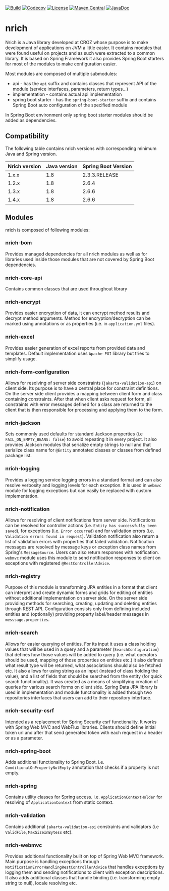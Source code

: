 [![Build](https://github.com/croz-ltd/nrich/actions/workflows/build.yml/badge.svg?branch=master)](https://github.com/croz-ltd/nrich/actions/workflows/build.yml)
[![Codecov](https://codecov.io/gh/croz-ltd/nrich/branch/master/graph/badge.svg)](https://codecov.io/gh/croz-ltd/nrich)
[![License](https://img.shields.io/github/license/croz-ltd/nrich?color=yellow&logo=apache)](https://github.com/croz-ltd/nrich/blob/master/LICENSE)
[![Maven Central](https://maven-badges.herokuapp.com/maven-central/net.croz.nrich/nrich-core-api/badge.svg?color=blue)](https://search.maven.org/search?q=net.croz.nrich)
[![JavaDoc](https://img.shields.io/badge/API%20doc-Javadoc-brightgreen)](https://croz-ltd.github.io/nrich)

# nrich

Nrich is a Java library developed at CROZ whose purpose is to make development of applications on JVM a little easier. It contains modules that were found useful on projects and as such were extracted
to a common library. It is based on Spring Framework it also provides Spring Boot starters for most of the modules to make configuration easier.

Most modules are composed of multiple submodules:

- api - has the `api` suffix and contains classes that represent API of the module (service interfaces, parameters, return types...)
- implementation - contains actual api implementation
- spring boot starter - has the `spring-boot-starter` suffix and contains Spring Boot auto configuration of the specified module

In Spring Boot environment only spring boot starter modules should be added as dependencies.

## Compatibility

The following table contains nrich versions with corresponding minimum Java and Spring version.

| Nrich version | Java version | Spring Boot Version |
|---------------|--------------|---------------------|
| 1.x.x         | 1.8          | 2.3.3.RELEASE       |
| 1.2.x         | 1.8          | 2.6.4               |
| 1.3.x         | 1.8          | 2.6.6               |
| 1.4.x         | 1.8          | 2.6.6               |


## Modules

nrich is composed of following modules:

### nrich-bom

Provides managed dependencies for all nrich modules as well as for libraries used inside those modules that are not covered by Spring Boot dependencies.

### nrich-core-api

Contains common classes that are used throughout library

### nrich-encrypt

Provides easier encryption of data, it can encrypt method results and decrypt method arguments. Method for encryption/decryption can be marked using annotations or as properties (i.e.
in `application.yml` files).

### nrich-excel

Provides easier generation of excel reports from provided data and templates. Default implementation uses `Apache POI` library but tries to simplify usage.

### nrich-form-configuration

Allows for resolving of server side constraints (`jakarta-validation-api`) on client side. Its purpose is to have a central place for constraint definitions. On the server side client provides a
mapping between client form and class containing constraints. After that when client asks request for form, all constraints with error messages defined for a class are returned to the client that is
then responsible for processing and applying them to the form.

### nrich-jackson

Sets commonly used defaults for standard Jackson properties (i.e `FAIL_ON_EMPTY_BEANS: false`) to avoid repeating it in every project. It also provides Jackson modules that serialize empty strings to
null and that serialize class name for `@Entity` annotated classes or classes from defined package list.

### nrich-logging

Provides a logging service logging errors in a standard format and can also resolve verbosity and logging levels for each exception. It is used in `webmvc` module for logging exceptions but can easily
be replaced with custom implementation.

### nrich-notification

Allows for resolving of client notifications from server side. Notifications can be resolved for controller actions (i.e. `Entity has successfully been saved`), for exceptions (i.e. `Error occurred`)
and for validation errors (i.e. `Validation errors found in request`). Validation notification also return a list of validation errors with properties that failed validation. Notification messages are
resolved by message keys or exception class names from Spring's `MessageSource`. Users can also return responses with notification. `webmvc` module uses this module to send notification responses to
client on exceptions with registered
`@RestControllerAdvice`.

### nrich-registry

Purpose of this module is transforming JPA entities in a format that client can interpret and create dynamic forms and grids for editing of entities without additional implementation on server side.
On the server side providing methods for searching, creating, updating and deleting entities through REST API. Configuration consists only from defining included entities and (optionally) providing
property label/header messages in `messsage.properties`.

### nrich-search

Allows for easier querying of entities. For its input it uses a class holding values that will be used in a query and a parameter (`SearchConfiguration`) that defines how those values will be added to
query (i.e. what operators should be used, mapping of those properties on entities etc.) it also defines what result type will be returned, what associations should also be fetched etc. It also allows
for using string as an input (instead of class holding the value), and a list of fields that should be searched from the entity (for quick search functionality). It was created as a means of
simplifying creation of queries for various search forms on client side. Spring Data JPA library is used in implementation and module functionality is added through two repositories interfaces that
users can add to their repository interface.

### nrich-security-csrf

Intended as a replacement for Spring Security csrf functionality. It works with Spring Web MVC and WebFlux libraries. Clients should define initial token url and after that send generated token with
each request in a header or as a parameter.

### nrich-spring-boot

Adds additional functionality to Spring Boot. i.e. `ConditionalOnPropertyNotEmpty` annotation that checks if a property is not empty.

### nrich-spring

Contains utility classes for Spring access. i.e. `ApplicationContextHolder` for resolving of `ApplicationContext`
from static context.

### nrich-validation

Contains additional `jakarta-validation-api` constraints and validators (i.e `ValidFile`, `MaxSizeInBytess` etc).

### nrich-webmvc

Provides additional functionality built on top of Spring Web MVC framework. Main purpose is handling exceptions through `NotificationErrorHandlingRestControllerAdvice` that handles exceptions by
logging them and sending notifications to client with exception descriptions. It also adds additional classes that handle binding (i.e. transforming empty string to null), locale resolving etc.
